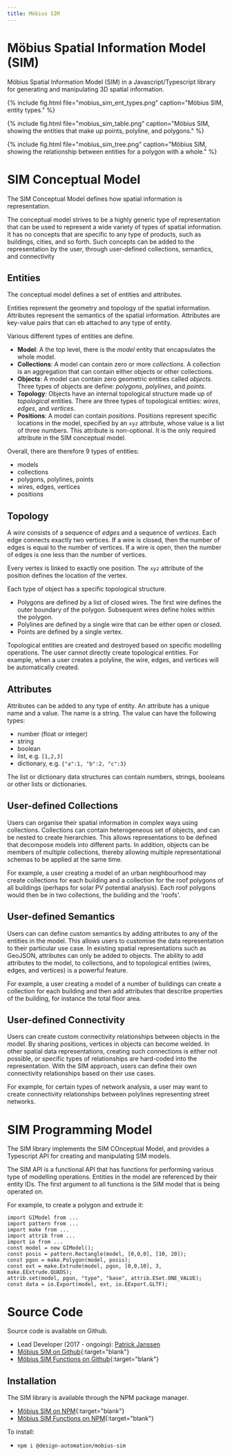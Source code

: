 ```yaml
---
title: Möbius SIM
---
```

# Möbius Spatial Information Model (SIM)

Möbius Spatial Information Model (SIM) in a Javascript/Typescript library for generating and
manipulating 3D spatial information. 

{% include fig.html 
file="mobius_sim_ent_types.png" 
caption="Möbius SIM, entity types." 
%}

{% include fig.html 
file="mobius_sim_table.png" 
caption="Möbius SIM, showing the entities that make up points, polyline, and polygons." 
%}

{% include fig.html 
file="mobius_sim_tree.png" 
caption="Möbius SIM, showing the relationship between entities for a polygon with a whole." 
%}

# SIM Conceptual Model

The SIM Conceptual Model defines how spatial information is representation. 

The conceptual model strives to be a highly generic type of representation that can be used to
represent a wide variety of types of spatial information. It has no concepts that are specific to
any type of products, such as buildings, cities, and so forth. Such concepts can be added to the
representation by the user, through user-defined collections, semantics, and connectivity

## Entities

The conceptual model defines a set of entities and attributes. 

Entities represent the geometry and topology of the spatial information. Attributes represent the
semantics of the spatial information. Attributes are key-value pairs that can eb attached to any
type of entity.

Various different types of entities are define. 
- __Model__: A the top level, there is the _model_ entity that encapsulates the whole model. 
- __Collections__: A model can contain zero or more _collections_. A collection is an aggregation
  that can contain either objects or other collections.
- __Objects__: A model can contain zero geometric entities called _objects_. Three types of objects
  are define: _polygons_, _polylines_, and _points_. 
- __Topology__: Objects have an internal topological structure made up of _topological_ entities.
  There are three types of topological entities: _wires_, _edges_, and _vertices_.
- __Positions__: A model can contain _positions_. Positions represent specific locations in the
  model, specified by an `xyz` attribute, whose value is a list of three numbers. This attribute is
  non-optional. It is the only required attribute in the SIM conceptual model. 

Overall, there are therefore 9 types of entities:
- models
- collections
- polygons, polylines, points 
- wires, edges, vertices 
- positions

## Topology

A _wire_ consists of a sequence of _edges_ and a sequence of _vertices_. Each edge connects exactly
two vertices. If a wire is closed, then the number of edges is equal to the number of vertices. If 
a wire is open, then the number of edges is one less than the number of vertices. 

Every vertex is linked to exactly one position. The `xyz` attribute of the position defines the
location of the vertex. 

Each type of object has a specific topological structure.  
- Polygons are defined by a list of closed wires. The first wire defines the outer boundary of the
  polygon. Subsequent wires define holes within the polygon.
- Polylines are defined by a single wire that can be either open or closed.
- Points are defined by a single vertex.

Topological entities are created and destroyed based on specific modelling operations. The user
cannot directly create topological entities. For example, when a user creates a polyline, the wire,
edges, and vertices will be automatically created.

## Attributes

Attributes can be added to any type of entity. An attribute has a unique name and a value. The name
is a string. The value can have the following types:
- number (float or integer)
- string
- boolean
- list, e.g. `[1,2,3]`
- dictionary, e.g. `{"a":1, "b":2, "c":3}`

The list or dictionary data structures can contain numbers, strings, booleans or other lists or
dictionaries. 

## User-defined Collections

Users can organise their spatial information in complex ways using collections. Collections can
contain heterogeneous set of objects, and can be nested to create hierarchies. This allows
representations to be defined that decompose models into different parts. In addition, objects can
be members of multiple collections, thereby allowing multiple representational schemas to be
applied at the same time. 

For example, a user creating a model of an urban neighbourhood may create collections for each
building and a collection for the roof polygons of all buildings (perhaps for solar PV potential
analysis). Each roof polygons would then be in two collections, the building and the 'roofs'.

## User-defined Semantics

Users can can define custom semantics by adding attributes to any of the entities in the model. This
allows users to customise the data representation to their particular use case. In existing spatial
representations such as GeoJSON, attributes can only be added to objects. The ability to add
attributes to the model, to collections, and to topological entities (wires, edges, and vertices) is
a powerful feature.

For example, a user creating a model of a number of buildings can create a collection for each
building and then add attributes that describe properties of the building, for instance the total
floor area. 

## User-defined Connectivity

Users can create custom connectivity relationships between objects in the model. By sharing
positions, vertices in objects can become welded. In other spatial data representations, creating
such connections is either not possible, or specific types of relationships are hard-coded into the
representation. With the SIM approach, users can define their own connectivity relationships based
on their use cases. 

For example, for certain types of network analysis, a user may want to create connectivity
relationships between polylines representing street networks. 

# SIM Programming Model

The SIM library implements the SIM COnceptual Model, and provides a Typescript API for creating and
manipulating SIM models.

The SIM API is a functional API that has functions for performing various type of modelling
operations. Entities in the model are referenced by their entity IDs. The first argument to all
functions is the SIM model that is being operated on.

For example, to create a polygon and extrude it:

```
import GIModel from ...
import pattern from ...
import make from ...
import attrib from ...
import io from ...
const model = new GIModel();
const posis = pattern.Rectangle(model, [0,0,0], [10, 20]);
const pgon = make.Polygon(model, posis);
const ext = make.Extrude(model, pgon, [0,0,10], 3, make.EExtrude.QUADS);
attrib.set(model, pgon, "type", "base", attrib.ESet.ONE_VALUE);
const data = io.Export(model, ext, io.EExport.GLTF);
```

# Source Code

Source code is available on Github.

- Lead Developer (2017 - ongoing): [Patrick Janssen](http://patrick.janssen.name)
- [Möbius SIM on Github](https://github.com/design-automation/mobius-sim){:target="blank"}
- [Möbius SIM Functions on Github](https://github.com/design-automation/mobius-sim-funcs){:target="blank"}

## Installation

The SIM library is available through the NPM package manager.

- [Möbius SIM on NPM](https://www.npmjs.com/package/@design-automation/mobius-sim){:target="blank"}
- [Möbius SIM Functions on NPM](https://www.npmjs.com/package/@design-automation/mobius-sim-funcs){:target="blank"}

To install:
 - `npm i @design-automation/mobius-sim`